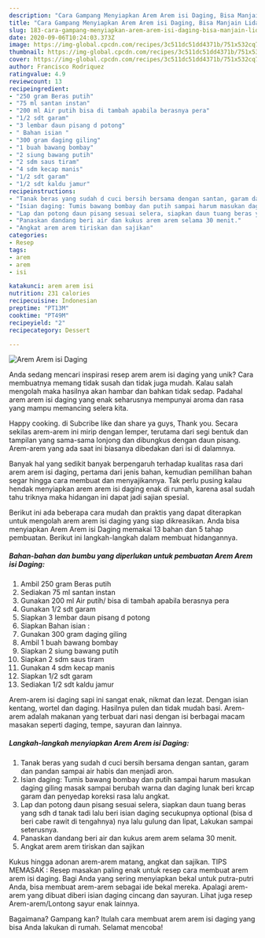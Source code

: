 ```yaml
---
description: "Cara Gampang Menyiapkan Arem Arem isi Daging, Bisa Manjain Lidah"
title: "Cara Gampang Menyiapkan Arem Arem isi Daging, Bisa Manjain Lidah"
slug: 183-cara-gampang-menyiapkan-arem-arem-isi-daging-bisa-manjain-lidah
date: 2020-09-06T10:24:03.373Z
image: https://img-global.cpcdn.com/recipes/3c511dc51dd4371b/751x532cq70/arem-arem-isi-daging-foto-resep-utama.jpg
thumbnail: https://img-global.cpcdn.com/recipes/3c511dc51dd4371b/751x532cq70/arem-arem-isi-daging-foto-resep-utama.jpg
cover: https://img-global.cpcdn.com/recipes/3c511dc51dd4371b/751x532cq70/arem-arem-isi-daging-foto-resep-utama.jpg
author: Francisco Rodriquez
ratingvalue: 4.9
reviewcount: 13
recipeingredient:
- "250 gram Beras putih"
- "75 ml santan instan"
- "200 ml Air putih bisa di tambah apabila berasnya pera"
- "1/2 sdt garam"
- "3 lembar daun pisang d potong"
- " Bahan isian "
- "300 gram daging giling"
- "1 buah bawang bombay"
- "2 siung bawang putih"
- "2 sdm saus tiram"
- "4 sdm kecap manis"
- "1/2 sdt garam"
- "1/2 sdt kaldu jamur"
recipeinstructions:
- "Tanak beras yang sudah d cuci bersih bersama dengan santan, garam dan pandan sampai air habis dan menjadi aron."
- "Isian daging: Tumis bawang bombay dan putih sampai harum masukan daging giling masak sampai berubah warna dan daging lunak beri krcap garam dan penyedap koreksi rasa lalu angkat."
- "Lap dan potong daun pisang sesuai selera, siapkan daun tuang beras yang sdh d tanak tadi lalu beri isian daging secukupnya optional (bisa d beri cabe rawit di tengahnya) nya lalu gulung dan lipat, Lakukan sampai seterusnya."
- "Panaskan dandang beri air dan kukus arem arem selama 30 menit."
- "Angkat arem arem tiriskan dan sajikan"
categories:
- Resep
tags:
- arem
- arem
- isi

katakunci: arem arem isi 
nutrition: 231 calories
recipecuisine: Indonesian
preptime: "PT13M"
cooktime: "PT49M"
recipeyield: "2"
recipecategory: Dessert

---
```



![Arem Arem isi Daging](https://img-global.cpcdn.com/recipes/3c511dc51dd4371b/751x532cq70/arem-arem-isi-daging-foto-resep-utama.jpg)

Anda sedang mencari inspirasi resep arem arem isi daging yang unik? Cara membuatnya memang tidak susah dan tidak juga mudah. Kalau salah mengolah maka hasilnya akan hambar dan bahkan tidak sedap. Padahal arem arem isi daging yang enak seharusnya mempunyai aroma dan rasa yang mampu memancing selera kita.

Happy cooking. di Subcribe like dan share ya guys, Thank you. Secara sekilas arem-arem ini mirip dengan lemper, terutama dari segi bentuk dan tampilan yang sama-sama lonjong dan dibungkus dengan daun pisang. Arem-arem yang ada saat ini biasanya dibedakan dari isi di dalamnya.

Banyak hal yang sedikit banyak berpengaruh terhadap kualitas rasa dari arem arem isi daging, pertama dari jenis bahan, kemudian pemilihan bahan segar hingga cara membuat dan menyajikannya. Tak perlu pusing kalau hendak menyiapkan arem arem isi daging enak di rumah, karena asal sudah tahu triknya maka hidangan ini dapat jadi sajian spesial.


Berikut ini ada beberapa cara mudah dan praktis yang dapat diterapkan untuk mengolah arem arem isi daging yang siap dikreasikan. Anda bisa menyiapkan Arem Arem isi Daging memakai 13 bahan dan 5 tahap pembuatan. Berikut ini langkah-langkah dalam membuat hidangannya.

<!--inarticleads1-->

##### Bahan-bahan dan bumbu yang diperlukan untuk pembuatan Arem Arem isi Daging:

1. Ambil 250 gram Beras putih
1. Sediakan 75 ml santan instan
1. Gunakan 200 ml Air putih/ bisa di tambah apabila berasnya pera
1. Gunakan 1/2 sdt garam
1. Siapkan 3 lembar daun pisang d potong
1. Siapkan  Bahan isian :
1. Gunakan 300 gram daging giling
1. Ambil 1 buah bawang bombay
1. Siapkan 2 siung bawang putih
1. Siapkan 2 sdm saus tiram
1. Gunakan 4 sdm kecap manis
1. Siapkan 1/2 sdt garam
1. Sediakan 1/2 sdt kaldu jamur


Arem-arem isi daging sapi ini sangat enak, nikmat dan lezat. Dengan isian kentang, wortel dan daging. Hasilnya pulen dan tidak mudah basi. Arem-arem adalah makanan yang terbuat dari nasi dengan isi berbagai macam masakan seperti daging, tempe, sayuran dan lainnya. 

<!--inarticleads2-->

##### Langkah-langkah menyiapkan Arem Arem isi Daging:

1. Tanak beras yang sudah d cuci bersih bersama dengan santan, garam dan pandan sampai air habis dan menjadi aron.
1. Isian daging: Tumis bawang bombay dan putih sampai harum masukan daging giling masak sampai berubah warna dan daging lunak beri krcap garam dan penyedap koreksi rasa lalu angkat.
1. Lap dan potong daun pisang sesuai selera, siapkan daun tuang beras yang sdh d tanak tadi lalu beri isian daging secukupnya optional (bisa d beri cabe rawit di tengahnya) nya lalu gulung dan lipat, Lakukan sampai seterusnya.
1. Panaskan dandang beri air dan kukus arem arem selama 30 menit.
1. Angkat arem arem tiriskan dan sajikan


Kukus hingga adonan arem-arem matang, angkat dan sajikan. TIPS MEMASAK : Resep masakan paling enak untuk resep cara membuat arem arem isi daging. Bagi Anda yang sering menyiapkan bekal untuk putra-putri Anda, bisa membuat arem-arem sebagai ide bekal mereka. Apalagi arem-arem yang dibuat diberi isian daging cincang dan sayuran. Lihat juga resep Arem-arem/Lontong sayur enak lainnya. 

Bagaimana? Gampang kan? Itulah cara membuat arem arem isi daging yang bisa Anda lakukan di rumah. Selamat mencoba!
